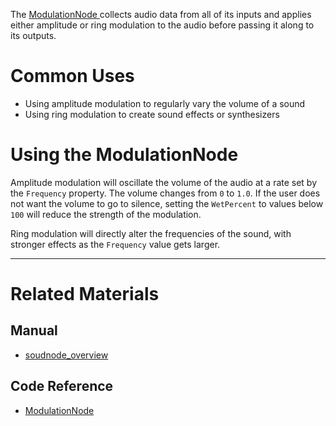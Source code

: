 The [ ModulationNode ](https://github.com/ZilchEngine/ZilchDocs/blob/master/code_reference/class_reference/modulationnode.md) collects audio data from all of its inputs and applies either amplitude or ring modulation to the audio before passing it along to its outputs. 

 # Common Uses

- Using amplitude modulation to regularly vary the volume of a sound
- Using ring modulation to create sound effects or synthesizers

 # Using the ModulationNode

Amplitude modulation will oscillate the volume of the audio at a rate set by the `Frequency` property. The volume changes from `0` to `1.0`. If the user does not want the volume to go to silence, setting the `WetPercent` to values below `100` will reduce the strength of the modulation.

Ring modulation will directly alter the frequencies of the sound, with stronger effects as the `Frequency` value gets larger.

---
 # Related Materials
 ## Manual
- [soudnode_overview](https://github.com/ZilchEngine/ZilchDocs/blob/master/zilch_editor_documentation/zilchmanual/audio/soundnode/soudnode_overview.md)

 ## Code Reference
- [ ModulationNode ](https://github.com/ZilchEngine/ZilchDocs/blob/master/code_reference/class_reference/modulationnode.md) 

 